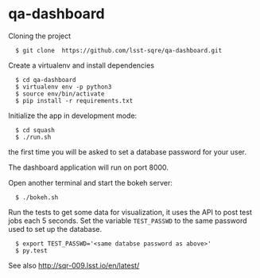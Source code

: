 # qa-dashboard

Cloning the project
```
  $ git clone  https://github.com/lsst-sqre/qa-dashboard.git
```

Create a virtualenv and install dependencies
```
  $ cd qa-dashboard
  $ virtualenv env -p python3
  $ source env/bin/activate
  $ pip install -r requirements.txt
```

Initialize the app in development mode:
```
  $ cd squash
  $ ./run.sh
```

the first time you will be asked to set a database password for your user.

The dashboard application will run on port 8000.

Open another terminal and start the bokeh server:
```
  $ ./bokeh.sh
```
Run the tests to get some data for visualization, it uses the API to post test jobs each 5 seconds. Set the variable `TEST_PASSWD` to the same password used to set up the database.

```
  $ export TEST_PASSWD='<same databse password as above>'
  $ py.test
```

See also http://sqr-009.lsst.io/en/latest/
